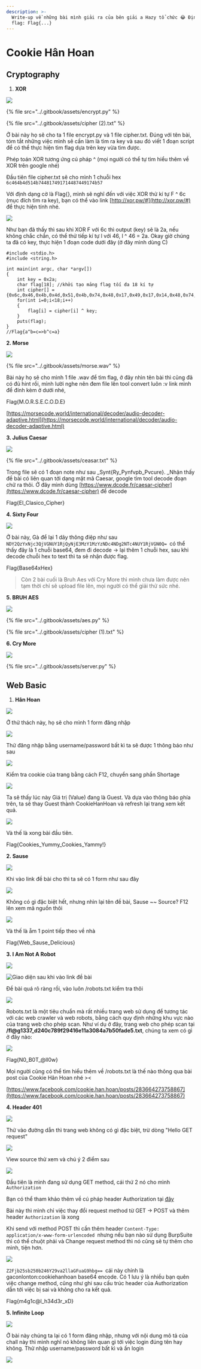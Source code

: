 ```yaml
---
description: >-
  Write-up về những bài mình giải ra của bên giải a Hazy tổ chức 😂 Định dạng
  flag: Flag{...}
---
```


# Cookie Hân Hoan

## **Cryptography**

1. **XOR**

![](<../.gitbook/assets/ảnh (26).png>)

{% file src="../.gitbook/assets/encrypt.py" %}

{% file src="../.gitbook/assets/cipher (2).txt" %}

Ở bài này họ sẽ cho ta 1 file encrypt.py và 1 file cipher.txt. Đúng với tên bài, tóm tắt những việc mình sẽ cần làm là tìm ra key và sau đó viết 1 đoạn script để có thể thực hiện tìm flag dựa trên key vừa tìm được.&#x20;

Phép toán XOR tương ứng cú pháp ^ (mọi người có thể tự tìm hiểu thêm về XOR trên google nhé)

Đầu tiên file cipher.txt sẽ cho mình 1 chuỗi hex `6c464b4d514b744817491714487449174b57`

Với định dạng cờ là Flag{}, mình sẽ nghĩ đến với việc XOR thử kí tự F ^ 6c (mục đích tìm ra key), bạn có thể vào link [http://xor.pw/#](http://xor.pw/#) để thực hiện tính nhé.

![](<../.gitbook/assets/ảnh (8).png>)

Như bạn đã thấy thì sau khi XOR F với 6c thì output (key) sẽ là 2a, nếu không chắc chắn, có thể thử tiếp kí tự l với 46, l ^ 46 = 2a. Okay giờ chúng ta đã có key, thực hiện 1 đoạn code dưới đây (ở đây mình dùng C)

```
#include <stdio.h>
#include <string.h>

int main(int argc, char *argv[])
{
    int key = 0x2a;
    char flag[18]; //khởi tạo mảng flag tối đa 18 kí tự
    int cipher[] = {0x6c,0x46,0x4b,0x4d,0x51,0x4b,0x74,0x48,0x17,0x49,0x17,0x14,0x48,0x74,0x49,0x17,0x4b,0x57};
    for(int i=0;i<18;i++)
    {
        flag[i] = cipher[i] ^ key;
    }
    puts(flag);
}
//Flag{a^b=c=>b^c=a}
```

**2. Morse**

![](<../.gitbook/assets/ảnh (30).png>)

{% file src="../.gitbook/assets/morse.wav" %}

Bài này họ sẽ cho mình 1 file .wav để tìm flag, ở đây nhìn tên bài thì cũng đã có đủ hint rồi, mình lười nghe nên đem file lên tool convert luôn :v link mình để đính kèm ở dưới nhé,

Flag{M.O.R.S.E.C.O.D.E}

[https://morsecode.world/international/decoder/audio-decoder-adaptive.html](https://morsecode.world/international/decoder/audio-decoder-adaptive.html)

**3. Julius Caesar**

![](<../.gitbook/assets/ảnh (27).png>)

{% file src="../.gitbook/assets/ceasar.txt" %}

Trong file sẽ có 1 đoạn note như sau _Synt{Ry\_Pynfvpb\_Pvcure}. _Nhận thấy đề bài có liên quan tới dạng mật mã Caesar, google tìm tool decode đoạn chữ ra thôi. Ở đây mình dùng [https://www.dcode.fr/caesar-cipher](https://www.dcode.fr/caesar-cipher) để decode

Flag{El\_Clasico\_Cipher}

**4. Sixty Four**

![](<../.gitbook/assets/ảnh (15).png>)

Ở bài này, Gà để lại 1 dãy thông điệp như sau `NDY2QzYxNjc3QjVGNUY1RjQyNjE3MzY1MzYzNDc4NDg2NTc4NUY1RjVGN0Q= `có thể thấy đây là 1 chuỗi base64, đem đi decode -> lại thêm 1 chuỗi hex, sau khi decode chuỗi hex to text thì ta sẽ nhận được flag.

Flag{Base64xHex}

> Còn 2 bài cuối là Bruh Aes với Cry More thì mình chưa làm được nên tạm thời chỉ sẽ upload file lên, mọi người có thể giải thử sức nhé.

**5. BRUH AES**

![](<../.gitbook/assets/ảnh (17).png>)

{% file src="../.gitbook/assets/aes.py" %}

{% file src="../.gitbook/assets/cipher (1).txt" %}

**6. Cry More**

![](<../.gitbook/assets/ảnh (22).png>)

{% file src="../.gitbook/assets/server.py" %}

## Web Basic

1. **Hân Hoan**

![](<../.gitbook/assets/ảnh (21).png>)

Ở thử thách này, họ sẽ cho mình 1 form đăng nhập

![](<../.gitbook/assets/ảnh (29).png>)

Thử đăng nhập bằng username/password bất kì ta sẽ được 1 thông báo như sau

![](<../.gitbook/assets/ảnh (28).png>)

Kiểm tra cookie của trang bằng cách F12, chuyển sang phần Shortage

![](<../.gitbook/assets/ảnh (19).png>)

Ta sẽ thấy lúc này Giá trị (Value) đang là Guest. Và dựa vào thông báo phía trên, ta sẽ thay Guest thành CookieHanHoan và refresh lại trang xem kết quả.

![](<../.gitbook/assets/ảnh (5).png>)

Và thế là xong bài đầu tiên.

Flag{Cookies\_Yummy\_Cookies\_Yammy!}

**2. Sause**

![](<../.gitbook/assets/ảnh (2).png>)

Khi vào link đề bài cho thì ta sẽ có 1 form như sau đây

![](<../.gitbook/assets/ảnh (11).png>)

Không có gì đặc biệt hết, nhưng nhìn lại tên đề bài, Sause \~\~ Source? F12 lên xem mã nguồn thôi&#x20;

![](<../.gitbook/assets/ảnh (25).png>)

Và thế là ẵm 1 point tiếp theo về nhà

Flag{Web\_Sause\_Delicious}

**3. I Am Not A Robot**

![](<../.gitbook/assets/ảnh (18).png>)

![Giao diện sau khi vào link đề bài](<../.gitbook/assets/ảnh (3).png>)

Đề bài quá rõ ràng rồi, vào luôn /robots.txt kiểm tra thôi

![](<../.gitbook/assets/ảnh (1).png>)



Robots.txt là một tiêu chuẩn mà rất nhiều trang web sử dụng để tương tác với các web crawler và web robots, bằng cách quy định những khu vực nào của trang web cho phép scan. Như ví dụ ở đây, trang web cho phép scan tại **/fl@g1337\_d240c789f29416e11a3084a7b50fade5.txt**, chúng ta xem có gì ở đây nào:

![](<../.gitbook/assets/ảnh (4).png>)

Flag{N0\_B0T\_@ll0w}

Mọi người cũng có thể tìm hiểu thêm về /robots.txt là thế nào thông qua bài post của Cookie Hân Hoan nhé ><

[https://www.facebook.com/cookie.han.hoan/posts/283664273758867](https://www.facebook.com/cookie.han.hoan/posts/283664273758867)

**4. Header 401**

![](<../.gitbook/assets/ảnh (23).png>)

Thử vào đường dẫn thì trang web không có gì đặc biệt, trừ dòng "Hello GET request"

![](<../.gitbook/assets/ảnh (20).png>)

View source thử xem và chú ý 2 điểm sau

![](<../.gitbook/assets/ảnh (24).png>)

Đầu tiên là mình đang sử dụng GET method, cái thứ 2 nó cho mình `Authorization `

Bạn có thể tham khảo thêm về cú pháp header Authorization tại [đây ](https://developer.mozilla.org/en-US/docs/Web/HTTP/Headers/Authorization)

Bài này thì mình chỉ việc thay đổi request method từ GET -> POST và thêm header `Authorization` là xong

Khi send với method POST thì cần thêm header `Content-Type: application/x-www-form-urlencoded `nhưng nếu bạn nào sử dụng BurpSuite thì có thể chuột phải và Change request method thì nó cũng sẽ tự thêm cho mình, tiện hơn.&#x20;

![](broken-reference)

`Z2Fjb25sb250b246Y29va2llaGFuaG9hbg== `cái này chính là gaconlonton:cookiehanhoan base64 encode. Có 1 lưu ý là nhiều bạn quên việc change method, cũng như ghi sau cấu trúc header của Authorization dẫn tới việc bị sai và không cho ra kết quả.&#x20;

Flag{m4g1c@l\_h34d3r\_xD}

**5. Infinite Loop**

![](broken-reference)

Ở bài này chúng ta lại có 1 form đăng nhập, nhưng với nội dung mô tả của chall này thì mình nghĩ nó không liên quan gì tới việc login đúng tên hay không. Thử nhập username/password bất kì và ấn login&#x20;

![](../.gitbook/assets/ảnh.png)
